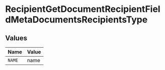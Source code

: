 # RecipientGetDocumentRecipientFieldMetaDocumentsRecipientsType


## Values

| Name   | Value  |
| ------ | ------ |
| `NAME` | name   |